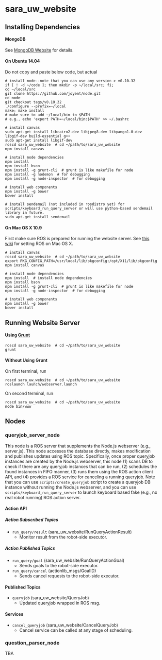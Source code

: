 # sara_uw_website

## Installing Dependencies

#### MongoDB

See [MongoDB Website](http://docs.mongodb.org/manual/installation/) for details.

#### On Ubuntu 14.04

Do not copy and paste below code, but actual

```
# install node--note that you can use any version > v0.10.32
if [ ! -d ~/code ]; then mkdir -p ~/local/src; fi;
cd ~/local/src
git clone https://github.com/joyent/node.git
cd node
git checkout tags/v0.10.32
./configure --prefix=~/local
make; make install
# make sure to add ~/local/bin to $PATH
# e.g., echo 'export PATH=~/local/bin:$PATH' >> ~/.bashrc

# install canvas
sudo apt-get install libcairo2-dev libjpeg8-dev libpango1.0-dev libgif-dev build-essential g++
sudo apt-get install libgif-dev
roscd sara_uw_website  # cd ~/path/to/sara_uw_website
npm install canvas

# install node dependencies
npm install
npm install bson
npm install -g grunt-cli  # grunt is like makefile for node
npm install -g nodemon  # for debugging
npm install -g node-inspector  # for debugging

# install web components
npm install -g bower
bower install

# install sendemail (not included in rosdistro yet) for scripts/keyboard_run_query_server or will use python-based sendemail library in future.
sudo apt-get install sendemail
```

#### On Mac OS X 10.9

First make sure ROS is prepared for running the website server. See [this wiki](https://github.com/pronobis/sara/wiki/Draft-of-Installation-Instructions-for-Mac-OS-X-10.9) for setting ROS on Mac OS X.

```
# install canvas
roscd sara_uw_website  # cd ~/path/to/sara_uw_website
export PKG_CONFIG_PATH=/usr/local/lib/pkgconfig:/opt/X11/lib/pkgconfig
npm install canvas

# install node dependencies
npm install  # install node dependencies
npm install bson
npm install -g grunt-cli  # grunt is like makefile for node
npm install -g node-inspector  # for debugging

# install web components
npm install -g bower
bower install
```

## Running Website Server

#### Using [Grunt](http://gruntjs.com/)

```
roscd sara_uw_website  # cd ~/path/to/sara_uw_website
grunt
```

#### Without Using Grunt

On first terminal, run

```
roscd sara_uw_website  # cd ~/path/to/sara_uw_website
roslaunch launch/webserver.launch
```

On second terminal, run

```
roscd sara_uw_website  # cd ~/path/to/sara_uw_website
node bin/www
```

## Nodes

### queryjob_server_node

This node is a ROS server that supplements the Node.js webserver (e.g., server.js). This node accesses the database directly, makes modification and publishes updates using ROS topic. Specifically, once proper queryjob instances are created by the Node.js webserver, this node (1) scans DB to check if there are any queryjob instances that can be run, (2) schedules the found instances in FIFO manner, (3) runs them using the ROS action client API, and (4) provides a ROS service for canceling a running queryjob. Note that you can use `scripts/create_queryjob` script to create a queryjob DB instance without running the Node.js webserver, and you can use `scripts/keyboard_run_query_server` to launch keyboard based fake (e.g., no real robot running) ROS action server.

#### Action API

##### Action Subscribed Topics

* `run_query/result` (sara_uw_website/RunQueryActionResult)
  * Monitor result from the robot-side executor.

##### Action Published Topics

* `run_query/goal` (sara_uw_website/RunQueryActionGoal)
  * Sends goals to the robot-side executor.
* `run_query/cancel` (actionlib_msgs/GoalID)
  * Sends cancel requests to the robot-side executor.

#### Published Topics

* `queryjob` (sara_uw_website/QueryJob)
  * Updated queryjob wrapped in ROS msg.

#### Services

* `cancel_queryjob` (sara_uw_website/CancelQueryJob)
  * Cancel service can be called at any stage of scheduling.

### question_parser_node

TBA
